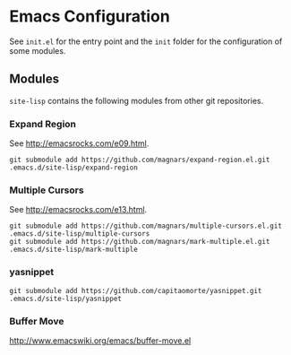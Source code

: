 # Emacs Configuration

See `init.el` for the entry point and the `init` folder for the configuration of some modules.

## Modules

`site-lisp` contains the following modules from other git repositories.

### Expand Region

See http://emacsrocks.com/e09.html.

    git submodule add https://github.com/magnars/expand-region.el.git .emacs.d/site-lisp/expand-region

### Multiple Cursors

See http://emacsrocks.com/e13.html.

    git submodule add https://github.com/magnars/multiple-cursors.el.git .emacs.d/site-lisp/multiple-cursors
    git submodule add https://github.com/magnars/mark-multiple.el.git .emacs.d/site-lisp/mark-multiple

### yasnippet

    git submodule add https://github.com/capitaomorte/yasnippet.git .emacs.d/site-lisp/yasnippet

### Buffer Move

http://www.emacswiki.org/emacs/buffer-move.el


